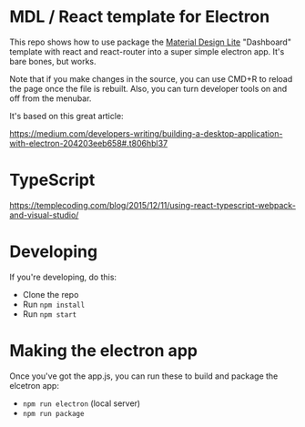 # MDL / React template for Electron

This repo shows how to use package the [Material Design Lite](http://www.getmdl.io/index.html) "Dashboard" template with react and react-router into a super simple electron app.  It's bare bones, but works.  

Note that if you make changes in the source, you can use CMD+R to reload the page once the file is rebuilt.  Also, you can turn developer tools on and off from the menubar.

It's based on this great article:

https://medium.com/developers-writing/building-a-desktop-application-with-electron-204203eeb658#.t806hbl37

# TypeScript

https://templecoding.com/blog/2015/12/11/using-react-typescript-webpack-and-visual-studio/

# Developing

If you're developing, do this:

* Clone the repo
* Run `npm install`
* Run `npm start`

# Making the electron app

Once you've got the app.js, you can run these to build and package the elcetron app:

* `npm run electron` (local server)
* `npm run package`
